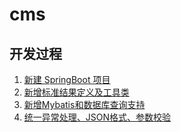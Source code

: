 # cms

## 开发过程

1. [新建 SpringBoot 项目](doc/001-新建SpringBoot项目.md)
2. [新增标准结果定义及工具类](doc/002-新增标准结果定义及工具类.md)
3. [新增Mybatis和数据库查询支持](doc/003-新增Mybatis和数据库查询支持.md)
4. [统一异常处理、JSON格式、参数校验](doc/004-统一异常处理与JSON格式及参数校验.md)